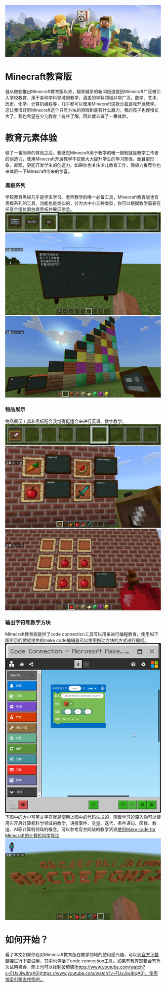 ![Minecraft](third_party_patch_notice_welcome.png)
# Minecraft教育版
自从微软推出Minecraft教育版以来，越来越多的新闻报道提到Minecraft广泛被引入学校教育，用于各种学科领域的教学，涵盖的学科领域非常广泛，数学、艺术、历史、化学、计算机编程等，几乎都可以使用Minecraft这款沙盒游戏开展教学。这让我很好奇Minecraft这个只有方块的游戏到底有什么魔力，我的孩子也慢慢长大了，我也希望在少儿教育上有些了解，因此就去做了一番体验。

# 教育元素体验
做了一番简单的体验之后，我感觉Minecraft用于教学的唯一限制就是教学工作者的创造力，使用Minecraft开展教学不仅能大大提升学生的学习热情，而且更形象、直观，更能开发学生的创造力，如果你也关注少儿教育工作，我极力推荐你也来体验一下Minecraft带来的惊喜。
### 黑板系列
学校教育黑板几乎是学生学习、老师教学的唯一必备工具，Minecraft教育版也有黑板系列的工具，功能也是类似的，分为大中小三种类型，你可以根据教学需要在任意合适位置放置黑板并展示信息。  
![黑板系列](黑板系列.png)
![黑板用来展示信息](黑板用来展示信息.png)
![数字展示示例](数字展示示例.png)

### 物品展示
物品展示工具和黑板配合我觉得挺适合来进行英语、数字教学。  
![物品展示](物品展示板.png) 
![看图学英语](物品展示示例.png)
![学数数](物品展示示例2.png)

### 输出字符和数字方块
Minecraft教育版提供了code connection工具可以用来进行编程教育，使用如下图所示的微软提供的make code编辑器可以使用拖动方块的方式进行编程。
![make code](make_code.png)
下图中的大小写英文字符就是使用上图中的代码生成的，随着学习的深入你可以使用它开展计算机科学领域的教学，讲授事件、变量、迭代、条件语句、函数、数组、AI等计算机领域的概念。可以参考官方网站的教学资源[使用Make code for Minecraft的计算机科学导论](https://minecraft.makecode.com/courses/csintro)
![输出英文大小写字母](输出英文大小写字母.png)

# 如何开始？
看了本文如果你也对Minecraft教育版在教学领域的使用感兴趣，可以到[官方下载链接](https://education.minecraft.net/get-started/download/)进行下载试用，其中也包括了code connection工具。如果有教育邮箱会有15次试用机会，网上也可以找到破解版[https://www.youtube.com/watch?v=FUxJiw8rqA0](https://www.youtube.com/watch?v=FUxJiw8rqA0)，使用搜索引擎去找找吧。